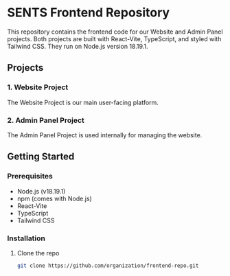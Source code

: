 # SENTS Frontend Repository

This repository contains the frontend code for our Website and Admin Panel projects. Both projects are built with React-Vite, TypeScript, and styled with Tailwind CSS. They run on Node.js version 18.19.1.

## Projects

### 1. Website Project

The Website Project is our main user-facing platform.

### 2. Admin Panel Project

The Admin Panel Project is used internally for managing the website.

## Getting Started

### Prerequisites

- Node.js (v18.19.1)
- npm (comes with Node.js)
- React-Vite
- TypeScript
- Tailwind CSS

### Installation

1. Clone the repo
   ```sh
   git clone https://github.com/organization/frontend-repo.git
